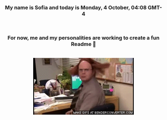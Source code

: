 


<div align="center">
<h3 >My name is Sofia and today is Monday, 4 October, 04:08 GMT-4</h3><br>
<h3 >For now, me and my personalities are working to create a fun Readme 👋
</h3><br>
<img src='img/dwight.gif' alt='working...'/>
</div>
